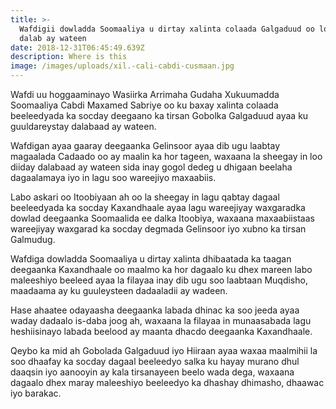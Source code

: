 ```yaml
---
title: >-
  Wafdigii dowladda Soomaaliya u dirtay xalinta colaada Galgaduud oo loo diiday
  dalab ay wateen
date: 2018-12-31T06:45:49.639Z
description: Where is this
image: /images/uploads/xil.-cali-cabdi-cusmaan.jpg
---
```

Wafdi uu hoggaaminayo Wasiirka Arrimaha Gudaha Xukuumadda Soomaaliya Cabdi Maxamed Sabriye oo ku baxay xalinta colaada beeleedyada ka socday deegaano ka tirsan Gobolka Galgaduud ayaa ku guuldareystay dalabaad ay wateen.

Wafdigan ayaa gaaray deegaanka Gelinsoor ayaa dib ugu laabtay magaalada Cadaado oo ay maalin ka hor tageen, waxaana la sheegay in loo diiday dalabaad ay wateen sida inay gogol dedeg u dhigaan beelaha dagaalamaya iyo in lagu soo wareejiyo maxaabiis.

Labo askari oo Itoobiyaan ah oo la sheegay in lagu qabtay dagaal beeleedyada ka socday Kaxandhaale ayaa lagu wareejiyay waxgaradka dowlad deegaanka Soomaalida ee dalka Itoobiya, waxaana maxaabiistaas wareejiyay waxgarad ka socday degmada Gelinsoor iyo xubno ka tirsan Galmudug.

Wafdiga dowladda Soomaaliya u dirtay xalinta dhibaatada ka taagan deegaanka Kaxandhaale oo maalmo ka hor dagaalo ku dhex mareen labo maleeshiyo beeleed ayaa la filayaa inay dib ugu soo laabtaan Muqdisho, maadaama ay ku guuleysteen dadaaladii ay wadeen.

Hase ahaatee odayaasha deegaanka labada dhinac ka soo jeeda ayaa waday dadaalo is-daba joog ah, waxaana la filayaa in munaasabada lagu heshiisinayo labada beelood ay maanta dhacdo deegaanka Kaxandhaale.

Qeybo ka mid ah Gobolada Galgaduud iyo Hiiraan ayaa waxaa maalmihii la soo dhaafay ka socday dagaal beeleedyo salka ku hayay murano dhul daaqsin iyo aanooyin ay kala tirsanayeen beelo wada dega, waxaana dagaalo dhex maray maleeshiyo beeleedyo ka dhashay dhimasho, dhaawac iyo barakac.
